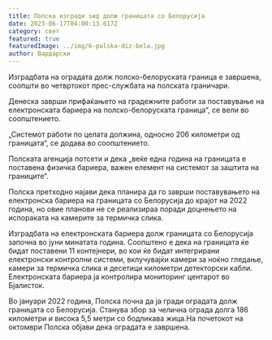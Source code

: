 ```yaml
---
title: Полска изгради ѕид долж границата со Белорусија
date: 2023-06-17T04:00:13.617Z
category: свет
featured: true
featuredImage: ../img/6-polska-diz-bela.jpg
author: Вардарски
---
```

Изградбата на оградата долж полско-белоруската граница е завршена, соопшти во четвртокот прес-службата на полската граничари.

Денеска заврши прифаќањето на градежните работи за поставување на електронската бариера на полско-белоруската граница“, се вели во соопштението.

„Системот работи по целата должина, односно 206 километри од границата“, се додава во соопштението.

Полската агенција потсети и дека „веќе една година на границата е поставена физичка бариера, важен елемент на системот за заштита на границите“.

Полска претходно најави дека планира да го заврши поставувањето на електронска бариера на границата со Белорусија до крајот на 2022 година, но овие планови не се реализираа поради доцнењето на испораката на камерите за термичка слика.

Изградбата на електронската бариера долж границата со Белорусија започна во јуни минатата година. Соопштено е дека на границата ќе бидат поставени 11 контејнери, во кои ќе бидат интегрирани електронски контролни системи, вклучувајќи камери за ноќно гледање, камери за термичка слика и десетици километри детекторски кабли. Електронската бариера ја контролира мониторинг центарот во Бјалисток.

Во јануари 2022 година, Полска почна да ја гради оградата долж границата со Белорусија. Станува збор за челична ограда долга 186 километри и висока 5,5 метри со бодликава жица.На почетокот на октомври Полска објави дека оградата е завршена.